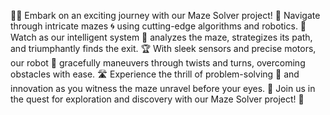 🕵️‍♂️ Embark on an exciting journey with our Maze Solver project! 🧩 Navigate through intricate mazes 🌀 using cutting-edge algorithms and robotics. 🤖 Watch as our intelligent system 🧠 analyzes the maze, strategizes its path, and triumphantly finds the exit. 🏆 With sleek sensors and precise motors, our robot 🤖 gracefully maneuvers through twists and turns, overcoming obstacles with ease. 🛣️ Experience the thrill of problem-solving 🧩 and innovation as you witness the maze unravel before your eyes. 🌟 Join us in the quest for exploration and discovery with our Maze Solver project! 🚀